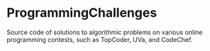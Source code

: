 # ProgrammingChallenges
Source code of solutions to algorithmic problems on various online programming contests, such as TopCoder, UVa, and CodeChef.
